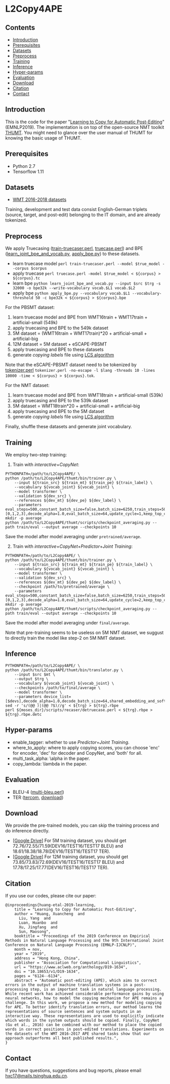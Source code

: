 # L2Copy4APE
## Contents
* [Introduction](#Introduction)
* [Prerequisites](#Prerequisites)
* [Datasets](#Datasets)
* [Preprocess](#Preprocess)
* [Training](#Training)
* [Inference](#Inference)
* [Hyper-params](#Hyper-params)
* [Evaluation](#Evaluation)
* [Download](#Download)
* [Citation](#Citation)
* [Contact](#Contact)


## Introduction
This is the code for the paper "[Learning to Copy for Automatic Post-Editing](https://www.aclweb.org/anthology/D19-1634/)" (EMNLP2019).  The implementation is on top of the open-source NMT toolkit [THUMT](https://github.com/thumt/THUMT). You might need to glance over the user manual of THUMT for knowing the basic usage of THUMT.

## Prerequisites
* Python 2.7
* Tensorflow 1.11

## Datasets
* [WMT 2016-2018 datasets](http://statmt.org/wmt18/ape-task.html)

Training, development and test data consist English-German triplets (source, target, and post-edit) belonging to the IT domain, and are already tokenized. 

## Preprocess
We apply Truecasing ([train-truecaser.perl](https://github.com/moses-smt/mosesdecoder/blob/master/scripts/recaser/train-truecaser.perl), [truecase.perl](https://github.com/moses-smt/mosesdecoder/blob/master/scripts/recaser/truecase.perl)) and BPE ([learn_joint_bpe_and_vocab.py](https://github.com/rsennrich/subword-nmt/blob/master/subword_nmt/learn_joint_bpe_and_vocab.py), [apply_bpe.py](https://github.com/rsennrich/subword-nmt/blob/master/subword_nmt/apply_bpe.py)) to these datasets.
* learn truecase model
`perl train-truecaser.perl --model $true_model --corpus $corpus`
* apply truecase
`perl truecase.perl -model $true_model < ${corpus} > ${corpus}.tc`
* learn bpe
`python learn_joint_bpe_and_vocab.py --input $src $trg -s 32000 -o bpe32k --write-vocabulary vocab.$L1 vocab.$L2`
* apply bpe
`python apply_bpe.py --vocabulary vocab.$L1 --vocabulary-threshold 50 -c bpe32k < ${corpus} > ${corpus}.bpe`

For the PBSMT dataset:
1. learn truecase model and BPE from WMT16train + WMT17train + artificial-small (549k)
2. apply truecasing and BPE to the 549k dataset
3. 5M dataset = (WMT16train + WMT17train)\*20 + artificial-small + artificial-big
4. 12M dataset = 5M dataset + eSCAPE-PBSMT
5. apply truecasing and BPE to these datasets
6. generate *copying labels* file using [LCS algorithm](https://en.wikipedia.org/wiki/Longest_common_subsequence_problem)

Note that the eSCAPE-PBSMT dataset need to be tokenized by [tokenizer.perl](https://github.com/moses-smt/mosesdecoder/blob/master/scripts/tokenizer/tokenizer.perl) `tokenizer.perl -no-escape -l $lang -threads 10 -lines 10000 -time < ${corpus} > ${corpus}.tok`.

For the NMT dataset:
1. learn truecase model and BPE from WMT18train + artificial-small (539k)
2. apply truecasing and BPE to the 539k dataset
3. 5M dataset = WMT18train\*20 + artificial-small + artificial-big
4. apply truecasing and BPE to the 5M dataset
5. generate *copying labels* file using [LCS algorithm](https://en.wikipedia.org/wiki/Longest_common_subsequence_problem)

Finally, shuffle these datasets and generate joint vocabulary.

## Training
We employ two-step training:

1. Train with *interactive*+*CopyNet*:
```
PYTHONPATH=/path/to/L2Copy4APE/ \
python /path/to/L2Copy4APE/thumt/bin/trainer.py \
    --input ${train_src} ${train_mt} ${train_pe} ${train_label} \
    --vocabulary ${vocab_joint} ${vocab_joint} \
    --model transformer \
    --validation ${dev_src} \
    --references ${dev_mt} ${dev_pe} ${dev_label} \
    --parameters eval_steps=500,constant_batch_size=false,batch_size=6250,train_steps=50000,save_checkpoint_steps=9999999,shared_embedding_and_softmax_weights=true,device_list=[0,1,2,3],decode_alpha=1.0,eval_batch_size=64,update_cycle=1,keep_top_checkpoint_max=10,shared_source_target_embedding=true,keep_checkpoint_max=1,enable_tagger=False
mkdir -p average
python /path/to/L2Copy4APE/thumt/scripts/checkpoint_averaging.py --path train/eval --output average --checkpoints 10
```
Save the model after model averaging under `pretrained/average`.

2. Train with *interactive*+*CopyNet*+*Predictor*+*Joint Training*:
```
PYTHONPATH=/path/to/L2Copy4APE/ \
python /path/to/L2Copy4APE/thumt/bin/trainer.py \
    --input ${train_src} ${train_mt} ${train_pe} ${train_label} \
    --vocabulary ${vocab_joint} ${vocab_joint} \
    --model transformer \
    --validation ${dev_src} \
    --references ${dev_mt} ${dev_pe} ${dev_label} \
    --checkpoint /path/to/pretrained/average \
    --parameters eval_steps=500,constant_batch_size=false,batch_size=6250,train_steps=50000,save_checkpoint_steps=9999999,shared_embedding_and_softmax_weights=true,device_list=[0,1,2,3],decode_alpha=1.0,eval_batch_size=64,update_cycle=2,keep_top_checkpoint_max=10,shared_source_target_embedding=true,keep_checkpoint_max=1,multi_task_alpha=0.9,where_to_apply='enc',copy_lambda=1.0,enable_tagger=True
mkdir -p average
python /path/to/L2Copy4APE/thumt/scripts/checkpoint_averaging.py --path train/eval --output average --checkpoints 10
```
Save the model after model averaging under `final/average`.

Note that pre-training seems to be useless on 5M NMT dataset, we suggust to directly train the model like step-2 on 5M NMT dataset.

## Inference
```
PYTHONPATH=/path/to/L2Copy4APE/ \
python /path/to/L2Copy4APE/thumt/bin/translator.py \
    --input $src $mt \
    --output $trg \
    --vocabulary ${vocab_joint} ${vocab_joint} \
    --checkpoints /path/to/final/average \
    --model transformer \
    --parameters device_list=[$devs],decode_alpha=1.0,decode_batch_size=64,shared_embedding_and_softmax_weights=true,shared_source_target_embedding=true,where_to_apply='enc',enable_tagger=True
sed -r 's/(@@ )|(@@ ?$)//g' < ${trg} > ${trg}.rbpe
perl ${moses_dir}/scripts/recaser/detruecase.perl < ${trg}.rbpe > ${trg}.rbpe.detc
```

## Hyper-params
* enable_tagger: whether to use *Predictor*+*Joint Training*.
* where_to_apply: where to apply copying scores, you can choose 'enc' for encoder, 'dec' for decoder and CopyNet, and 'both' for all.
* multi_task_alpha: \alpha in the paper.
* copy_lambda: \lambda in the paper.


## Evaluation 
* BLEU-4 ([multi-bleu.perl](https://github.com/moses-smt/mosesdecoder/blob/master/scripts/generic/multi-bleu.perl))
* TER ([tercom](http://www.cs.umd.edu/~snover/tercom/), [download](https://www.dropbox.com/s/5jw5maariwey080/Evaluation_Script.tar.gz?dl=0))

## Download
We provide the pre-trained models, you can skip the training process and do inference directly.
* [[Google Drive](https://drive.google.com/file/d/1QGJ7rmPcbnffMiUdRKBGW86-otjmhnsG/view?usp=sharing)] For 5M training dataset, you should get 72.76/72.55/71.59(DEV16/TEST16/TEST17 BLEU) and 18.61/18.38/18.78(DEV16/TEST16/TEST17 TER). 
* [[Google Drive](https://drive.google.com/file/d/1jcBya4V3kcmy67OQ0kdrSIFxxQdf-UM5/view?usp=sharing)] For 12M training dataset, you should get 73.85/73.83/72.69(DEV16/TEST16/TEST17 BLEU) and 17.78/17.25/17.77(DEV16/TEST16/TEST17 TER). 
## Citation
If you use our codes, please cite our paper:
```
@inproceedings{huang-etal-2019-learning,
    title = "Learning to Copy for Automatic Post-Editing",
    author = "Huang, Xuancheng  and
      Liu, Yang  and
      Luan, Huanbo  and
      Xu, Jingfang  and
      Sun, Maosong",
    booktitle = "Proceedings of the 2019 Conference on Empirical Methods in Natural Language Processing and the 9th International Joint Conference on Natural Language Processing (EMNLP-IJCNLP)",
    month = nov,
    year = "2019",
    address = "Hong Kong, China",
    publisher = "Association for Computational Linguistics",
    url = "https://www.aclweb.org/anthology/D19-1634",
    doi = "10.18653/v1/D19-1634",
    pages = "6124--6134",
    abstract = "Automatic post-editing (APE), which aims to correct errors in the output of machine translation systems in a post-processing step, is an important task in natural language processing. While recent work has achieved considerable performance gains by using neural networks, how to model the copying mechanism for APE remains a challenge. In this work, we propose a new method for modeling copying for APE. To better identify translation errors, our method learns the representations of source sentences and system outputs in an interactive way. These representations are used to explicitly indicate which words in the system outputs should be copied. Finally, CopyNet (Gu et al., 2016) can be combined with our method to place the copied words in correct positions in post-edited translations. Experiments on the datasets of the WMT 2016-2017 APE shared tasks show that our approach outperforms all best published results.",
}
```
## Contact
If you have questions, suggestions and bug reports, please email hxc17@mails.tsinghua.edu.cn.
